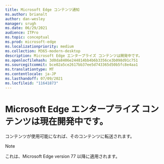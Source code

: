 ```yaml
---
title: Microsoft Edge コンテンツ通知
ms.author: brianalt
author: dan-wesley
manager: srugh
ms.date: 06/29/2021
audience: ITPro
ms.topic: conceptual
ms.prod: microsoft-edge
ms.localizationpriority: medium
ms.collection: M365-modern-desktop
description: Microsoft Edge エンタープライズ コンテンツは開発中です。
ms.openlocfilehash: 3d0da8406e244814bb4b6b3356ce3b098d91c751
ms.sourcegitcommit: bce02a5ce2617bb37ee5d743365d50b5fc8e4aa1
ms.translationtype: MT
ms.contentlocale: ja-JP
ms.lasthandoff: 07/09/2021
ms.locfileid: "11641873"
---
```

# <a name="microsoft-edge-enterprise-content-is-under-development"></a>Microsoft Edge エンタープライズ コンテンツは現在開発中です。

コンテンツが使用可能になれば、そのコンテンツに転送されます。

> [!NOTE]
> これは、Microsoft Edge version 77 以降に適用されます。
